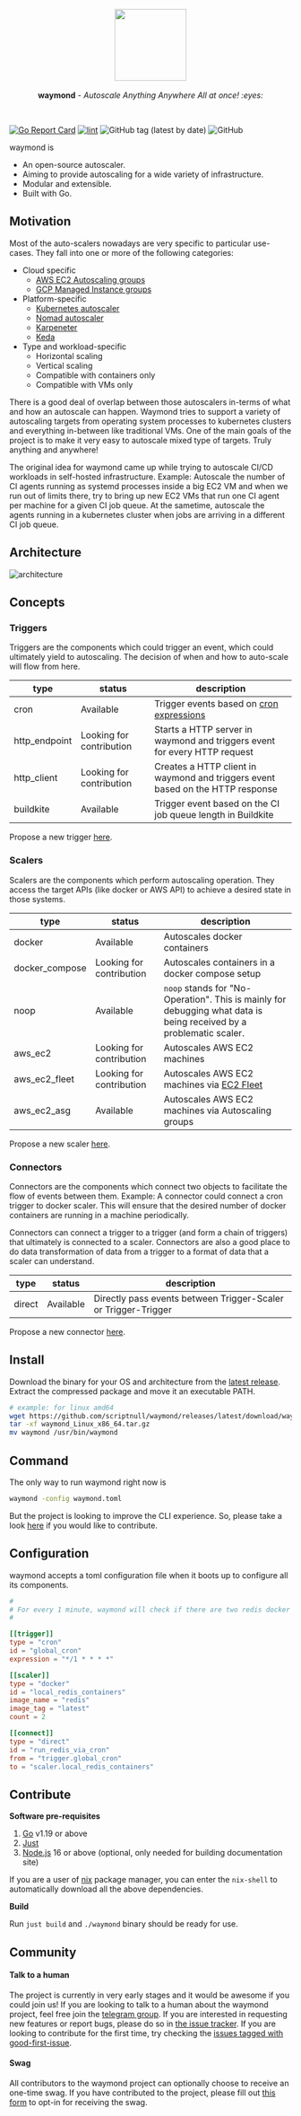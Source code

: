 <p align="center">
  <img src="https://user-images.githubusercontent.com/4211715/222973222-134cc720-3d44-484f-b39c-e2aaeb070bda.svg" height="128px" style="max-width: 100%;">
  <br><br>
  <b>waymond</b> - <i>Autoscale Anything Anywhere All at once! :eyes:</i>
  <br>
</p>

&nbsp;

[![Go Report Card](https://goreportcard.com/badge/github.com/scriptnull/waymond)](https://goreportcard.com/report/github.com/scriptnull/waymond) [![lint](https://github.com/scriptnull/waymond/actions/workflows/lint.yaml/badge.svg?branch=main)](https://github.com/scriptnull/waymond/actions/workflows/lint.yaml) ![GitHub tag (latest by date)](https://img.shields.io/github/v/tag/scriptnull/waymond) ![GitHub](https://img.shields.io/github/license/scriptnull/waymond)

waymond is

- An open-source autoscaler.
- Aiming to provide autoscaling for a wide variety of infrastructure.
- Modular and extensible.
- Built with Go.

## Motivation
Most of the auto-scalers nowadays are very specific to particular use-cases. They fall into one or more of the following categories:

- Cloud specific
  - [AWS EC2 Autoscaling groups](https://docs.aws.amazon.com/autoscaling/ec2/userguide/what-is-amazon-ec2-auto-scaling.html)
  - [GCP Managed Instance groups](https://cloud.google.com/compute/docs/instance-groups)
- Platform-specific
  - [Kubernetes autoscaler](https://github.com/kubernetes/autoscaler)
  - [Nomad autoscaler](https://github.com/hashicorp/nomad-autoscaler)
  - [Karpeneter](https://karpenter.sh/)
  - [Keda](https://keda.sh/)
- Type and workload-specific
  - Horizontal scaling
  - Vertical scaling
  - Compatible with containers only
  - Compatible with VMs only
 
There is a good deal of overlap between those autoscalers in-terms of what and how an autoscale can happen. Waymond tries to support a variety of autoscaling targets from operating system processes to kubernetes clusters and everything in-between like traditional VMs. One of the main goals of the project is to make it very easy to autoscale mixed type of targets. Truly anything and anywhere!

The original idea for waymond came up while trying to autoscale CI/CD workloads in self-hosted infrastructure. Example: Autoscale the number of CI agents running as systemd processes inside a big EC2 VM and when we run out of limits there, try to bring up new EC2 VMs that run one CI agent per machine for a given CI job queue. At the sametime, autoscale the agents running in a kubernetes cluster when jobs are arriving in a different CI job queue.

## Architecture

![architecture](https://user-images.githubusercontent.com/4211715/222922530-fda823c7-1a72-4156-99ac-3d249e4e8e47.png)

## Concepts

### Triggers

Triggers are the components which could trigger an event, which could ultimately yield to autoscaling. The decision of when and how to auto-scale will flow from here.

| type          | status                   | description                                                                    |
| ------------- | ------------------------ | ------------------------------------------------------------------------------ |
| cron          | Available                | Trigger events based on [cron expressions](https://en.wikipedia.org/wiki/Cron) |
| http_endpoint | Looking for contribution | Starts a HTTP server in waymond and triggers event for every HTTP request      |
| http_client   | Looking for contribution | Creates a HTTP client in waymond and triggers event based on the HTTP response |
| buildkite     | Available                | Trigger event based on the CI job queue length in Buildkite                    |

Propose a new trigger [here](https://github.com/scriptnull/waymond/issues/new).

### Scalers

Scalers are the components which perform autoscaling operation. They access the target APIs (like docker or AWS API) to achieve a desired state in those systems.

| type           | status                   | description                                                                                                         |
| -------------- | ------------------------ | ------------------------------------------------------------------------------------------------------------------- |
| docker         | Available                | Autoscales docker containers                                                                                        |
| docker_compose | Looking for contribution | Autoscales containers in a docker compose setup                                                                     |
| noop           | Available                | `noop` stands for "No-Operation". This is mainly for debugging what data is being received by a problematic scaler. |
| aws_ec2        | Looking for contribution | Autoscales AWS EC2 machines                                                                                         |
| aws_ec2_fleet  | Looking for contribution | Autoscales AWS EC2 machines via [EC2 Fleet](https://docs.aws.amazon.com/AWSEC2/latest/UserGuide/ec2-fleet.html)     |
| aws_ec2_asg    | Available                | Autoscales AWS EC2 machines via Autoscaling groups                                                                  |

Propose a new scaler [here](https://github.com/scriptnull/waymond/issues/new).

### Connectors

Connectors are the components which connect two objects to facilitate the flow of events between them. Example: A connector could connect a cron trigger to docker scaler. This will ensure that the desired number of docker containers are running in a machine periodically.

Connectors can connect a trigger to a trigger (and form a chain of triggers) that ultimately is connected to a scaler. Connectors are also a good place to do data transformation of data from a trigger to a format of data that a scaler can understand.

| type   | status    | description                                                    |
| ------ | --------- | -------------------------------------------------------------- |
| direct | Available | Directly pass events between Trigger-Scaler or Trigger-Trigger |

Propose a new connector [here](https://github.com/scriptnull/waymond/issues/new).

## Install

Download the binary for your OS and architecture from the [latest release](https://github.com/scriptnull/waymond/releases). Extract the compressed package and move it an executable PATH.

```sh
# example: for linux amd64
wget https://github.com/scriptnull/waymond/releases/latest/download/waymond_Linux_x86_64.tar.gz
tar -xf waymond_Linux_x86_64.tar.gz
mv waymond /usr/bin/waymond
```

## Command

The only way to run waymond right now is

```sh
waymond -config waymond.toml
```

But the project is looking to improve the CLI experience. So, please take a look [here](https://github.com/scriptnull/waymond/issues?q=is%3Aissue+is%3Aopen+label%3Aarea%2Fcli) if you would like to contribute.

## Configuration

waymond accepts a toml configuration file when it boots up to configure all its components.

```toml
#
# For every 1 minute, waymond will check if there are two redis docker containers running and run them if not
#

[[trigger]]
type = "cron"
id = "global_cron"
expression = "*/1 * * * *"

[[scaler]]
type = "docker"
id = "local_redis_containers"
image_name = "redis"
image_tag = "latest"
count = 2

[[connect]]
type = "direct"
id = "run_redis_via_cron"
from = "trigger.global_cron"
to = "scaler.local_redis_containers"
```

## Contribute

**Software pre-requisites**

1. [Go](https://go.dev/) v1.19 or above
1. [Just](https://github.com/casey/just)
1. [Node.js](https://nodejs.org/en) 16 or above (optional, only needed for building documentation site)

If you are a user of [nix](https://nixos.org/) package manager, you can enter the `nix-shell` to automatically download all the above dependencies.

**Build**

Run `just build` and `./waymond` binary should be ready for use.

## Community

#### Talk to a human

The project is currently in very early stages and it would be awesome if you could join us! If you are looking to talk to a human about the waymond project, feel free join the [telegram group](https://t.me/+SUoglr-nx2JhMmEy). If you are interested in requesting new features or report bugs, please do so in [the issue tracker](https://github.com/scriptnull/waymond/issues). If you are looking to contribute for the first time, try checking the [issues tagged with good-first-issue](https://github.com/scriptnull/waymond/issues?q=is%3Aissue+is%3Aopen+label%3A%22good+first+issue%22).

#### Swag

All contributors to the waymond project can optionally choose to receive an one-time swag. If you have contributed to the project, please fill out [this form](https://forms.gle/cigHWuw6ypZSLnxPA) to opt-in for receiving the swag.
